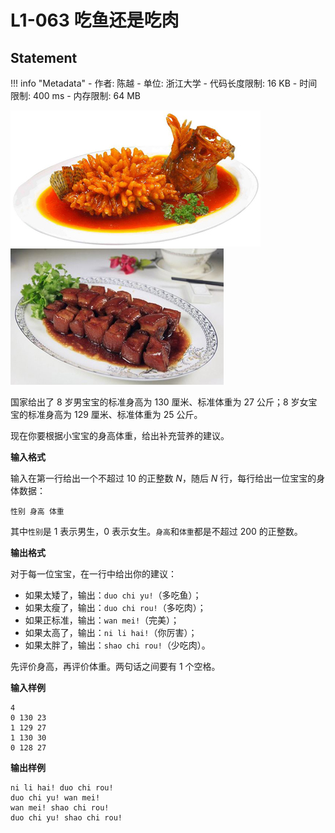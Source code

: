 
# L1-063 吃鱼还是吃肉

## Statement

!!! info "Metadata"
    - 作者: 陈越
    - 单位: 浙江大学
    - 代码长度限制: 16 KB
    - 时间限制: 400 ms
    - 内存限制: 64 MB


![fish.JPG](./statement-assets/92db6321-9f28-48e7-ac24-76a378f7d1a5.JPG)
  ![肉.JPG](./statement-assets/fbb97e8a-67f1-4d28-a925-70bd1307fd80.JPG)


国家给出了 8 岁男宝宝的标准身高为 130 厘米、标准体重为 27 公斤；8 岁女宝宝的标准身高为 129 厘米、标准体重为 25 公斤。

现在你要根据小宝宝的身高体重，给出补充营养的建议。

**输入格式**

输入在第一行给出一个不超过 10 的正整数 $N$，随后 $N$ 行，每行给出一位宝宝的身体数据：
```
性别 身高 体重
```
其中`性别`是 1 表示男生，0 表示女生。`身高`和`体重`都是不超过 200 的正整数。

**输出格式**

对于每一位宝宝，在一行中给出你的建议：

- 如果太矮了，输出：`duo chi yu!`（多吃鱼）；
- 如果太瘦了，输出：`duo chi rou!`（多吃肉）；
- 如果正标准，输出：`wan mei!`（完美）；
- 如果太高了，输出：`ni li hai!`（你厉害）；
- 如果太胖了，输出：`shao chi rou!`（少吃肉）。

先评价身高，再评价体重。两句话之间要有 1 个空格。

**输入样例**
```plaintext
4
0 130 23
1 129 27
1 130 30
0 128 27
```

**输出样例**
```plaintext
ni li hai! duo chi rou!
duo chi yu! wan mei!
wan mei! shao chi rou!
duo chi yu! shao chi rou!
```

